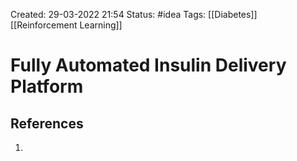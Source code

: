 Created: 29-03-2022 21:54
Status: #idea 
Tags: [[Diabetes]] [[Reinforcement Learning]]

# Fully Automated Insulin Delivery Platform

## References
1. 